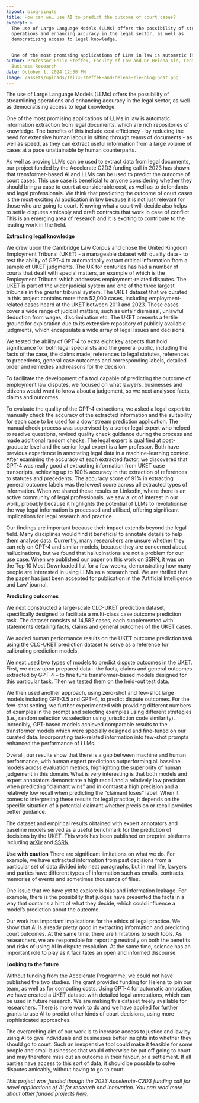 ```yaml
---
layout: blog-single
title: How can we… use AI to predict the outcome of court cases?
excerpt: >
  The use of Large Language Models (LLMs) offers the possibility of streamlining
  operations and enhancing accuracy in the legal sector, as well as
  democratising access to legal knowledge.


  One of the most promising applications of LLMs in law is automatic information extraction from legal documents, which are rich repositories of knowledge. The benefits of this include cost efficiency - by reducing the need for extensive human labour in sifting through reams of documents - as well as speed, as they can extract useful information from a large volume of cases at a pace unattainable by human counterparts. 
author: Professor Felix Steffek, Faculty of Law and Dr Helena Xie, Centre for
  Business Research
date: October 1, 2024 12:30 PM
image: /assets/uploads/felix-steffek-and-helena-zie-blog-post.png
---
```

The use of Large Language Models (LLMs) offers the possibility of streamlining operations and enhancing accuracy in the legal sector, as well as democratising access to legal knowledge.


One of the most promising applications of LLMs in law is automatic information extraction from legal documents, which are rich repositories of knowledge. The benefits of this include cost efficiency - by reducing the need for extensive human labour in sifting through reams of documents - as well as speed, as they can extract useful information from a large volume of cases at a pace unattainable by human counterparts. 


As well as proving LLMs can be used to extract data from legal documents, our project funded by the Accelerate C2D3 funding call in 2023 has shown that transformer-based AI and LLMs can be used to predict the outcome of court cases. This use case is beneficial to anyone considering whether they should bring a case to court at considerable cost, as well as to defendants and legal professionals. We think that predicting the outcome of court cases is the most exciting AI application in law because it is not just relevant for those who are going to court. Knowing what a court will decide also helps to settle disputes amicably and draft contracts that work in case of conflict. This is an emerging area of research and it is exciting to contribute to the leading work in the field. 


**Extracting legal knowledge**


We drew upon the Cambridge Law Corpus and chose the United Kingdom Employment Tribunal (UKET) - a manageable dataset with quality data - to test the ability of GPT-4 to automatically extract critical information from a sample of UKET judgments. The UK for centuries has had a number of courts that dealt with special matters, an example of which is the Employment Tribunal which addresses employment-related disputes. The UKET is part of the wider judicial system and one of the three largest tribunals in the greater tribunal system. The UKET dataset that we curated in this project contains more than 52,000 cases, including employment-related cases heard at the UKET between 2011 and 2023. These cases cover a wide range of judicial matters, such as unfair dismissal, unlawful deduction from wages, discrimination etc.  The UKET presents a fertile ground for exploration due to its extensive repository of publicly available judgments, which encapsulate a wide array of legal issues and decisions. 


We tested the ability of GPT-4 to extra eight key aspects that hold significance for both legal specialists and the general public, including the facts of the case, the claims made, references to legal statutes, references to precedents, general case outcomes and corresponding labels, detailed order and remedies and reasons for the decision. 


To facilitate the development of a tool capable of predicting the outcome of employment law disputes, we focused on what lawyers, businesses and citizens would want to know about a judgement, so we next analysed facts, claims and outcomes.


To evaluate the quality of the GPT-4 extractions, we asked a legal expert to manually check the accuracy of the extracted information and the suitability for each case to be used for a downstream prediction application. The manual check process was supervised by a senior legal expert who helped to resolve questions, revised quality check guidance during the process and made additional random checks. The legal expert is qualified at post-graduate level and the senior legal expert is a law professor. Both have previous experience in annotating legal data in a machine-learning context. After examining the accuracy of each extracted factor, we discovered that GPT-4 was really good at extracting information from UKET case transcripts, achieving up to 100% accuracy in the extraction of references to statutes and precedents. The accuracy score of 91% in extracting general outcome labels was the lowest score across all extracted types of information. When we shared these results on LinkedIn, where there is an active community of legal professionals, we saw a lot of interest in our work, probably because it highlights the potential of LLMs to revolutionise the way legal information is processed and utilised, offering significant implications for legal research and practice.


Our findings are important because their impact extends beyond the legal field. Many disciplines would find it beneficial to annotate details to help them analyse data. Currently, many researchers are unsure whether they can rely on GPT-4 and similar models, because they are concerned about hallucinations, but we found that hallucinations are not a problem for our use case. When we published our paper on this work on [SSRN](https://ssrn.com/abstract=4776160), it was on the Top 10 Most Downloaded list for a few weeks, demonstrating how many people are interested in using LLMs as a research tool. We are thrilled that the paper has just been accepted for publication in the ‘Artificial Intelligence and Law’ journal.


**Predicting outcomes**


We next constructed a large-scale CLC-UKET prediction dataset, specifically designed to facilitate a multi-class case outcome prediction task. The dataset consists of 14,582 cases, each supplemented with statements detailing facts, claims and general outcomes of the UKET cases.


We added human performance results on the UKET outcome prediction task using the CLC-UKET prediction dataset to serve as a reference for calibrating prediction models. 


We next used two types of models to predict dispute outcomes in the UKET. First, we drew upon prepared data – the facts, claims and general outcomes extracted by GPT-4 – to fine tune transformer-based models designed for this particular task. Then we tested them on the held-out test data.


We then used another approach, using zero-shot and few-shot large models including GPT-3.5 and GPT–4, to predict dispute outcomes. For the few-shot setting, we further experimented with providing different numbers of examples in the prompt and selecting examples using different strategies (i.e., random selection vs selection using jurisdiction code similarity). Incredibly, GPT-based models achieved comparable results to the transformer models which were specially designed and fine-tuned on our curated data. Incorporating task-related information into few-shot prompts enhanced the performance of LLMs. 


Overall, our results show that there is a gap between machine and human performance, with human expert predictions outperforming all baseline models across evaluation metrics, highlighting the superiority of human judgement in this domain. What is very interesting is that both models and expert annotators demonstrate a high recall and a relatively low precision when predicting “claimant wins” and in contrast a high precision and a relatively low recall when predicting the “claimant loses” label. When it comes to interpreting these results for legal practice, it depends on the specific situation of a potential claimant whether precision or recall provides better guidance. 


The dataset and empirical results obtained with expert annotators and baseline models served as a useful benchmark for the prediction of decisions by the UKET. This work has been published on preprint platforms including [arXiv](https://www.arxiv.org/pdf/2409.08098) and [SSRN](https://papers.ssrn.com/sol3/papers.cfm?abstract_id=4954617). 


**Use with caution**
There are significant limitations on what we do. For example, we have extracted information from past decisions from a particular set of data divided into neat paragraphs, but in real life, lawyers and parties have different types of information such as emails, contracts, memories of events and sometimes thousands of files.


One issue that we have yet to explore is bias and information leakage. For example, there is the possibility that judges have presented the facts in a way that contains a hint of what they decide, which could influence a model’s prediction about the outcome.


Our work has important implications for the ethics of legal practice. We show that AI is already pretty good in extracting information and predicting court outcomes. At the same time, there are limitations to such tools. As researchers, we are responsible for reporting neutrally on both the benefits and risks of using AI in dispute resolution. At the same time, science has an important role to play as it facilitates an open and informed discourse.


**Looking to the future**


Without funding from the Accelerate Programme, we could not have published the two studies. The grant provided funding for Helena to join our team, as well as for computing costs. Using GPT-4 for automatic annotation, we have created a UKET dataset with detailed legal annotations, which can be used in future research. We are making this dataset freely available for researchers. There is more work to do and we have applied for further grants to use AI to predict other kinds of court decisions, using more sophisticated approaches.


The overarching aim of our work is to increase access to justice and law by using AI to give individuals and businesses better insights into whether they should go to court. Such an inexpensive tool could make it feasible for some people and small businesses that would otherwise be put off going to court and may therefore miss out an outcome in their favour, or a settlement. If all parties have access to this sort of data, it should be possible to solve disputes amicably, without having to go to court.

*T﻿his project was funded though the 2023 Accelerate-C2D3 funding call for novel applications of Ai for research and innovation. You can read more about other funded projects  [here. ](https://science.ai.cam.ac.uk/news/2023-10-26-pursuing-innovative-applications-of-ai-in-research-and-real-world-contexts-%E2%80%93-announcing-our-2023-projects.html)*